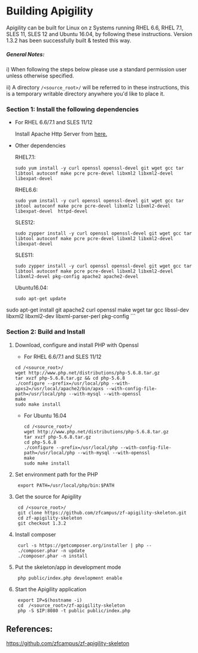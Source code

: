 <!---PACKAGE:Apigility--->
<!---DISTRO:SLES 12:1.3.2--->
<!---DISTRO:SLES 11:1.3.2--->
<!---DISTRO:RHEL 7.1:1.3.2--->
<!---DISTRO:RHEL 6.6:1.3.2--->
<!---DISTRO:Ubuntu 16.x:1.3.2--->

# Building Apigility

Apigility can be built for Linux on z Systems running RHEL 6.6, RHEL 7.1, SLES 11, SLES 12 and Ubuntu 16.04, by following these instructions. Version 1.3.2 has been successfully built & tested this way.

##### General Notes:
      
i) When following the steps below please use a standard permission user unless otherwise specified.

ii) A directory `/<source_root>/` will be referred to in these instructions, this is a temporary writable directory anywhere you'd like to place it.


### Section 1: Install the following dependencies

* For RHEL 6.6/7.1 and SLES 11/12 

    Install Apache Http Server from [here.](https://github.com/linux-on-ibm-z/docs/wiki/Building-Apache-HTTP-Server)
    
* Other dependencies

	RHEL7.1:
	```
	sudo yum install -y curl openssl openssl-devel git wget gcc tar libtool autoconf make pcre pcre-devel libxml2 libxml2-devel libexpat-devel  
	```
	RHEL6.6:
	```
	sudo yum install -y curl openssl openssl-devel git wget gcc tar ibtool autoconf make pcre pcre-devel libxml2 libxml2-devel libexpat-devel  httpd-devel
	```

	SLES12:
	```
	sudo zypper install -y curl openssl openssl-devel git wget gcc tar libtool autoconf make pcre pcre-devel libxml2 libxml2-devel libexpat-devel
	```
	
	SLES11:
	```
	sudo zypper install -y curl openssl openssl-devel git wget gcc tar libtool autoconf make pcre pcre-devel libxml2 libxml2-devel libxml2-devel pkg-config apache2 apache2-devel
	```

    Ubuntu16.04:
	```
	sudo apt-get update
sudo apt-get install git apache2 curl openssl make wget tar gcc libssl-dev libxml2 libxml2-dev libxml-parser-perl pkg-config
	```

### Section 2: Build and Install
1. Download, configure and install PHP with Openssl
  
    * For RHEL 6.6/7.1 and SLES 11/12
	
	 ```
	cd /<source_root>/
	wget http://www.php.net/distributions/php-5.6.8.tar.gz 
	tar xvzf php-5.6.8.tar.gz && cd php-5.6.8
	./configure --prefix=/usr/local/php --with-apxs2=/usr/local/apache2/bin/apxs --with-config-file-path=/usr/local/php --with-mysql --with-openssl
	make
	sudo make install
	```
	
    * For Ubuntu 16.04
        
        ```
        cd /<source_root>/
        wget http://www.php.net/distributions/php-5.6.8.tar.gz 
        tar xvzf php-5.6.8.tar.gz
        cd php-5.6.8
        ./configure --prefix=/usr/local/php --with-config-file-path=/usr/local/php --with-mysql --with-openssl
        make
        sudo make install
        ```

2. Set environment path for the PHP

		export PATH=/usr/local/php/bin:$PATH

3. Get the source for Apigility

        cd /<source_root>/
        git clone https://github.com/zfcampus/zf-apigility-skeleton.git 
        cd zf-apigility-skeleton 
        git checkout 1.3.2

4. Install composer

        curl -s https://getcomposer.org/installer | php --
        ./composer.phar -n update
        ./composer.phar -n install

5. Put the skeleton/app in development mode

        php public/index.php development enable


6. Start the Apigility application

        export IP=$(hostname -i)
        cd  /<source_root>/zf-apigility-skeleton
        php -S $IP:8080 -t public public/index.php

## References:

https://github.com/zfcampus/zf-apigility-skeleton
